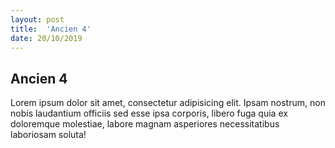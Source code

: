 ```yaml
---
layout: post
title:  'Ancien 4'
date: 20/10/2019
---
```


## Ancien 4

Lorem ipsum dolor sit amet, consectetur adipisicing elit. Ipsam nostrum, non nobis laudantium officiis sed esse ipsa corporis, libero fuga quia ex doloremque molestiae, labore magnam asperiores necessitatibus laboriosam soluta!